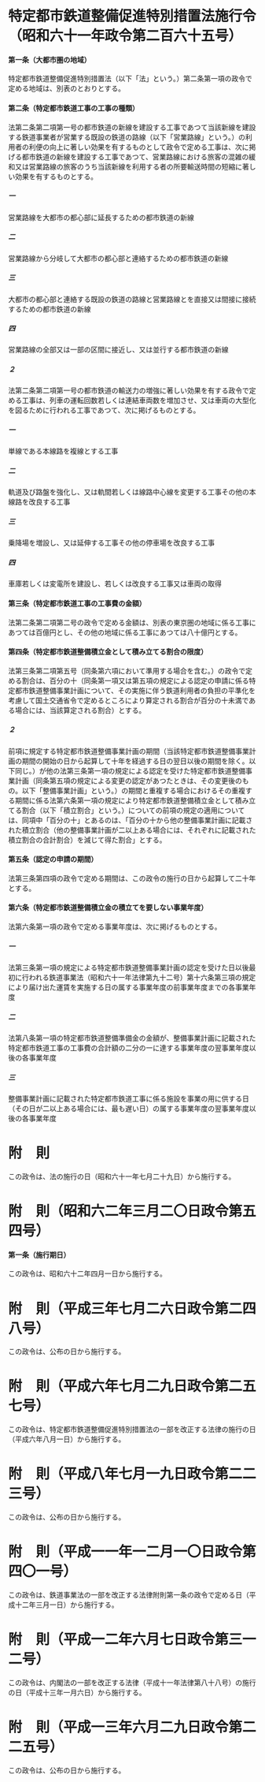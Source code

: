 # 特定都市鉄道整備促進特別措置法施行令（昭和六十一年政令第二百六十五号）
#### 第一条（大都市圏の地域）
特定都市鉄道整備促進特別措置法（以下「法」という。）第二条第一項の政令で定める地域は、別表のとおりとする。
#### 第二条（特定都市鉄道工事の工事の種類）
法第二条第二項第一号の都市鉄道の新線を建設する工事であつて当該新線を建設する鉄道事業者が営業する既設の鉄道の路線（以下「営業路線」という。）の利用者の利便の向上に著しい効果を有するものとして政令で定める工事は、次に掲げる都市鉄道の新線を建設する工事であつて、営業路線における旅客の混雑の緩和又は営業路線の旅客のうち当該新線を利用する者の所要輸送時間の短縮に著しい効果を有するものとする。
##### 一
営業路線を大都市の都心部に延長するための都市鉄道の新線
##### 二
営業路線から分岐して大都市の都心部と連絡するための都市鉄道の新線
##### 三
大都市の都心部と連絡する既設の鉄道の路線と営業路線とを直接又は間接に接続するための都市鉄道の新線
##### 四
営業路線の全部又は一部の区間に接近し、又は並行する都市鉄道の新線
##### ２
法第二条第二項第一号の都市鉄道の輸送力の増強に著しい効果を有する政令で定める工事は、列車の運転回数若しくは連結車両数を増加させ、又は車両の大型化を図るために行われる工事であつて、次に掲げるものとする。
##### 一
単線である本線路を複線とする工事
##### 二
軌道及び路盤を強化し、又は軌間若しくは線路中心線を変更する工事その他の本線路を改良する工事
##### 三
乗降場を増設し、又は延伸する工事その他の停車場を改良する工事
##### 四
車庫若しくは変電所を建設し、若しくは改良する工事又は車両の取得
#### 第三条（特定都市鉄道工事の工事費の金額）
法第二条第二項第二号の政令で定める金額は、別表の東京圏の地域に係る工事にあつては百億円とし、その他の地域に係る工事にあつては八十億円とする。
#### 第四条（特定都市鉄道整備積立金として積み立てる割合の限度）
法第三条第二項第五号（同条第六項において準用する場合を含む。）の政令で定める割合は、百分の十（同条第一項又は第五項の規定による認定の申請に係る特定都市鉄道整備事業計画について、その実施に伴う鉄道利用者の負担の平準化を考慮して国土交通省令で定めるところにより算定される割合が百分の十未満である場合には、当該算定される割合）とする。
##### ２
前項に規定する特定都市鉄道整備事業計画の期間（当該特定都市鉄道整備事業計画の期間の開始の日から起算して十年を経過する日の翌日以後の期間を除く。以下同じ。）が他の法第三条第一項の規定による認定を受けた特定都市鉄道整備事業計画（同条第五項の規定による変更の認定があつたときは、その変更後のもの。以下「整備事業計画」という。）の期間と重複する場合におけるその重複する期間に係る法第六条第一項の規定により特定都市鉄道整備積立金として積み立てる割合（以下「積立割合」という。）についての前項の規定の適用については、同項中「百分の十」とあるのは、「百分の十から他の整備事業計画に記載された積立割合（他の整備事業計画が二以上ある場合には、それぞれに記載された積立割合の合計割合）を減じて得た割合」とする。
#### 第五条（認定の申請の期間）
法第三条第四項の政令で定める期間は、この政令の施行の日から起算して二十年とする。
#### 第六条（特定都市鉄道整備積立金の積立てを要しない事業年度）
法第六条第一項の政令で定める事業年度は、次に掲げるものとする。
##### 一
法第三条第一項の規定による特定都市鉄道整備事業計画の認定を受けた日以後最初に行われる鉄道事業法（昭和六十一年法律第九十二号）第十六条第三項の規定により届け出た運賃を実施する日の属する事業年度の前事業年度までの各事業年度
##### 二
法第八条第一項の特定都市鉄道整備準備金の金額が、整備事業計画に記載された特定都市鉄道工事の工事費の合計額の二分の一に達する事業年度の翌事業年度以後の各事業年度
##### 三
整備事業計画に記載された特定都市鉄道工事に係る施設を事業の用に供する日（その日が二以上ある場合には、最も遅い日）の属する事業年度の翌事業年度以後の各事業年度
# 附　則
この政令は、法の施行の日（昭和六十一年七月二十九日）から施行する。
# 附　則（昭和六二年三月二〇日政令第五四号）
#### 第一条（施行期日）
この政令は、昭和六十二年四月一日から施行する。
# 附　則（平成三年七月二六日政令第二四八号）
この政令は、公布の日から施行する。
# 附　則（平成六年七月二九日政令第二五七号）
この政令は、特定都市鉄道整備促進特別措置法の一部を改正する法律の施行の日（平成六年八月一日）から施行する。
# 附　則（平成八年七月一九日政令第二二三号）
この政令は、公布の日から施行する。
# 附　則（平成一一年一二月一〇日政令第四〇一号）
この政令は、鉄道事業法の一部を改正する法律附則第一条の政令で定める日（平成十二年三月一日）から施行する。
# 附　則（平成一二年六月七日政令第三一二号）
この政令は、内閣法の一部を改正する法律（平成十一年法律第八十八号）の施行の日（平成十三年一月六日）から施行する。
# 附　則（平成一三年六月二九日政令第二二五号）
この政令は、公布の日から施行する。
